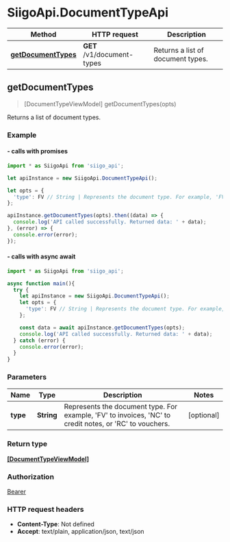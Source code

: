 # SiigoApi.DocumentTypeApi

Method | HTTP request | Description
------------- | ------------- | -------------
[**getDocumentTypes**](DocumentTypeApi.md#getDocumentTypes) | **GET** /v1/document-types | Returns a list of document types.




## getDocumentTypes

> [DocumentTypeViewModel] getDocumentTypes(opts)

Returns a list of document types.

### Example

#### - calls with promises

```javascript
import * as SiigoApi from 'siigo_api';

let apiInstance = new SiigoApi.DocumentTypeApi();

let opts = {
  'type': FV // String | Represents the document type. For example, 'FV' to invoices, 'NC' to credit notes, or 'RC' to vouchers.
};

apiInstance.getDocumentTypes(opts).then((data) => {
  console.log('API called successfully. Returned data: ' + data);
}, (error) => {
  console.error(error);
});
```
#### - calls with async await

```javascript
import * as SiigoApi from 'siigo_api';

async function main(){
  try {
    let apiInstance = new SiigoApi.DocumentTypeApi();
    let opts = {
      'type': FV // String | Represents the document type. For example, 'FV' to invoices, 'NC' to credit notes, or 'RC' to vouchers.
    };

    const data = await apiInstance.getDocumentTypes(opts);
    console.log('API called successfully. Returned data: ' + data);
  } catch (error) {
    console.error(error);
  }
}
```


### Parameters


Name | Type | Description  | Notes
------------- | ------------- | ------------- | -------------
 **type** | **String**| Represents the document type. For example, &#39;FV&#39; to invoices, &#39;NC&#39; to credit notes, or &#39;RC&#39; to vouchers. | [optional] 

### Return type

[**[DocumentTypeViewModel]**](DocumentTypeViewModel.md)

### Authorization

[Bearer](../README.md#Bearer)

### HTTP request headers

- **Content-Type**: Not defined
- **Accept**: text/plain, application/json, text/json

